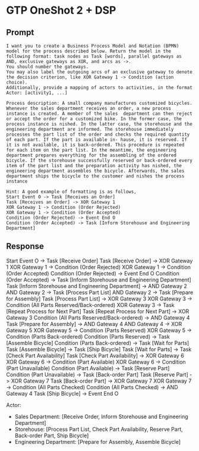 # GTP OneShot 2 + DSP

## Prompt 

    I want you to create a Business Process Model and Notation (BPMN) model for the process described below. Return the model in the following format: task nodes as Task [words], parallel gateways as AND, exclusive gateways as XOR, and arcs as ->.
    You should number the gateways. 
    You may also label the outgoing arcs of an exclusive gateway to denote the decision criterion, like XOR Gateway 1 -> Condition (action choice). 
    Additionally, provide a mapping of actors to activities, in the format Actor: [activity1, ...]

    Process description: A small company manufactures customized bicycles. Whenever the sales department receives an order, a new process instance is created. A member of the sales  department can then reject or accept the order for a customized bike. In the former case, the process instance is nished. In the latter case, the storehouse and the engineering department are informed. The storehouse immediately processes the part list of the order and checks the required quantity of each part. If the part is available in- hause, it is reserved. If it is not available, it is back-ordered. This procedure is repeated for each item on the part list. In the meantime, the engineering department prepares everything for the assembling of the ordered bicycle. If the storehouse successfully reserved or back-ordered every item of the part list and the preparation activity has nished, the engineering department assembles the bicycle. Afterwards, the sales department ships the bicycle to the customer and nishes the process instance

    Hint: A good example of formatting is as follows,
    Start Event O -> Task [Receives an Order]
    Task [Receives an Order] -> XOR Gateway 1
    XOR Gateway 1 -> Condition (Order Rejected)
    XOR Gateway 1 -> Condition (Order Accepted)
    Condition (Order Rejected) -> Event End O
    Condition (Order Accepted) -> Task [Inform Storehouse and Engineering Department]


## Response
Start Event O -> Task [Receive Order]
Task [Receive Order] -> XOR Gateway 1
XOR Gateway 1 -> Condition (Order Rejected)
XOR Gateway 1 -> Condition (Order Accepted)
Condition (Order Rejected) -> Event End O
Condition (Order Accepted) -> Task [Inform Storehouse and Engineering Department]
Task [Inform Storehouse and Engineering Department] -> AND Gateway 2
AND Gateway 2 -> Task [Process Part List]
AND Gateway 2 -> Task [Prepare for Assembly]
Task [Process Part List] -> XOR Gateway 3
XOR Gateway 3 -> Condition (All Parts Reserved/Back-ordered)
XOR Gateway 3 -> Task [Repeat Process for Next Part]
Task [Repeat Process for Next Part] -> XOR Gateway 3
Condition (All Parts Reserved/Back-ordered) -> AND Gateway 4
Task [Prepare for Assembly] -> AND Gateway 4
AND Gateway 4 -> XOR Gateway 5
XOR Gateway 5 -> Condition (Parts Reserved)
XOR Gateway 5 -> Condition (Parts Back-ordered)
Condition (Parts Reserved) -> Task [Assemble Bicycle]
Condition (Parts Back-ordered) -> Task [Wait for Parts]
Task [Assemble Bicycle] -> Task [Ship Bicycle]
Task [Wait for Parts] -> Task [Check Part Availability]
Task [Check Part Availability] -> XOR Gateway 6
XOR Gateway 6 -> Condition (Part Available)
XOR Gateway 6 -> Condition (Part Unavailable)
Condition (Part Available) -> Task [Reserve Part]
Condition (Part Unavailable) -> Task [Back-order Part]
Task [Reserve Part] -> XOR Gateway 7
Task [Back-order Part] -> XOR Gateway 7
XOR Gateway 7 -> Condition (All Parts Checked)
Condition (All Parts Checked) -> AND Gateway 4
Task [Ship Bicycle] -> Event End O

Actor: 
- Sales Department: [Receive Order, Inform Storehouse and Engineering Department]
- Storehouse: [Process Part List, Check Part Availability, Reserve Part, Back-order Part, Ship Bicycle]
- Engineering Department: [Prepare for Assembly, Assemble Bicycle]